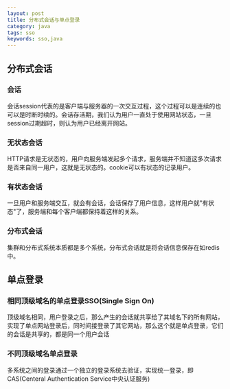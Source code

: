 ```yaml
---
layout: post
title: 分布式会话与单点登录
category: java
tags: sso
keywords: sso,java
---    
```

## 分布式会话
### 会话
会话session代表的是客户端与服务器的一次交互过程，这个过程可以是连续的也可以是时断时续的。会话存活期，我们认为用户一直处于使用网站状态，一旦session过期超时，则认为用户已经离开网站。
### 无状态会话
HTTP请求是无状态的，用户向服务端发起多个请求，服务端并不知道这多次请求是否来自同一用户，这就是无状态的。cookie可以有状态的记录用户。
### 有状态会话
一旦用户和服务端交互，就会有会话，会话保存了用户信息，这样用户就"有状态"了，服务端和每个客户端都保持着这样的关系。
### 分布式会话
集群和分布式系统本质都是多个系统，分布式会话就是将会话信息保存在如redis中。
## 单点登录
### 相同顶级域名的单点登录SSO(Single Sign On)
顶级域名相同，用户登录之后，那么产生的会话就共享给了其域名下的所有网站，实现了单点网站登录后，同时间接登录了其它网站，那么这个就是单点登录，它们的会话是共享的，都是同一个用户会话
### 不同顶级域名单点登录
多系统之间的登录通过一个独立的登录系统去验证，实现统一登录，即CAS(Centeral Authentication Service中央认证服务)
